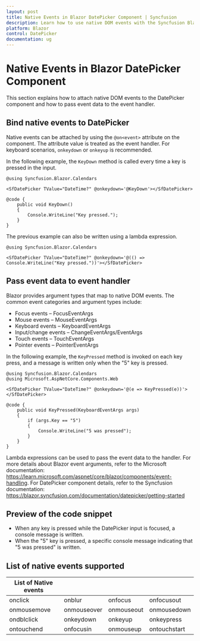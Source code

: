 ```yaml
---
layout: post
title: Native Events in Blazor DatePicker Component | Syncfusion
description: Learn how to use native DOM events with the Syncfusion Blazor DatePicker component, bind event handlers, and pass event data.
platform: Blazor
control: DatePicker
documentation: ug
---
```


# Native Events in Blazor DatePicker Component

This section explains how to attach native DOM events to the DatePicker component and how to pass event data to the event handler.

## Bind native events to DatePicker

Native events can be attached by using the `@on<event>` attribute on the component. The attribute value is treated as the event handler. For keyboard scenarios, `onkeydown` or `onkeyup` is recommended.

In the following example, the `KeyDown` method is called every time a key is pressed in the input.

```cshtml
@using Syncfusion.Blazor.Calendars

<SfDatePicker TValue="DateTime?" @onkeydown='@KeyDown'></SfDatePicker>

@code {
    public void KeyDown()
    {
        Console.WriteLine("Key pressed.");
    }
}
```

The previous example can also be written using a lambda expression.

```cshtml
@using Syncfusion.Blazor.Calendars

<SfDatePicker TValue="DateTime?" @onkeydown='@(() => Console.WriteLine("Key pressed."))'></SfDatePicker>
```

## Pass event data to event handler

Blazor provides argument types that map to native DOM events. The common event categories and argument types include:

- Focus events – FocusEventArgs
- Mouse events – MouseEventArgs
- Keyboard events – KeyboardEventArgs
- Input/change events – ChangeEventArgs/EventArgs
- Touch events – TouchEventArgs
- Pointer events – PointerEventArgs

In the following example, the `KeyPressed` method is invoked on each key press, and a message is written only when the "5" key is pressed.

```cshtml
@using Syncfusion.Blazor.Calendars
@using Microsoft.AspNetCore.Components.Web

<SfDatePicker TValue="DateTime?" @onkeydown='@(e => KeyPressed(e))'></SfDatePicker>

@code {
    public void KeyPressed(KeyboardEventArgs args)
    {
        if (args.Key == "5")
        {
            Console.WriteLine("5 was pressed");
        }
    }
}
```

Lambda expressions can be used to pass the event data to the handler. For more details about Blazor event arguments, refer to the Microsoft documentation: https://learn.microsoft.com/aspnet/core/blazor/components/event-handling. For DatePicker component details, refer to the Syncfusion documentation: https://blazor.syncfusion.com/documentation/datepicker/getting-started

## Preview of the code snippet

- When any key is pressed while the DatePicker input is focused, a console message is written.
- When the "5" key is pressed, a specific console message indicating that "5 was pressed" is written.

## List of native events supported

| List of Native events |  |  | |
| --- | --- | --- | --- |
| onclick | onblur | onfocus | onfocusout |
| onmousemove | onmouseover | onmouseout | onmousedown | onmouseup |
| ondblclick | onkeydown | onkeyup | onkeypress |
| ontouchend | onfocusin | onmouseup | ontouchstart |
